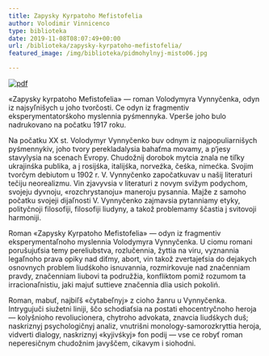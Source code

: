 ```yaml
---
title: Zapysky Kyrpatoho Mefistofelia
author: Volodimir Vinnicenco
type: biblioteka
date: 2019-11-08T08:07:49+00:00
url: /biblioteka/zapysky-kyrpatoho-mefistofelia/
featured_image: /img/biblioteka/pidmohylnyj-misto06.jpg

---
```

<a href="https://drive.google.com/file/d/1dOu8dudfPvJuYWnzHS6oKMsNleESJ98x/view" target="_blank"><img src="/img/biblioteka/pdf-icon.png" alt="pdf"/></a>

«Zapysky kyrpatoho Mefistofelia» — roman Volodymyra Vynnyčenka, odyn iz najsyľnišych u joho tvorčosti. Ce odyn iz fragmentiv eksperymentatorśkoho myslennia pyśmennyka. Vperše joho bulo nadrukovano na počatku 1917 roku.

Na počatku XX st. Volodymyr Vynnyčenko buv odnym iz najpopuliarnišych pyśmennykiv, joho tvory perekladalysia bahaťma movamy, a p‘jesy stavylysia na scenach Evropy. Chudožnij dorobok mytcia znala ne tiľky ukrajinśka publika, a j rosijśka, italijśka, norveźka, čeśka, nimećka. Svojim tvorčym debiutom u 1902 r. V. Vynnyčenko započatkuvav u našij literaturi tečiju neorealizmu. Vin zjavyvsia v literaturi z novym svižym podychom, svojeju dyvnoju, «rozchrystanoju» maneroju pysannia. Majže z samoho počatku svojeji dijaľnosti V. Vynnyčenko zajmavsia pytanniamy etyky, polityčnoji filosofiji, filosofiji liudyny, a takož problemamy ščastia j svitovoji harmoniji.

Roman «Zapysky Kyrpatoho Mefistofelia» ― odyn iz fragmentiv eksperymentaľnoho myslennia Volodymyra Vynnyčenka. U ciomu romani porušujuťsia temy pereliubstva, rozlučennia, žyttia na viru, vyznannia legaľnoho prava opiky nad diťmy, abort, vin takož zvertajeťsia do dejakych osnovnych problem liudśkoho isnuvannia, rozmirkovuje nad značenniam pravdy, značenniam liubovi ta podružžia, konfliktom pomiž rozumom ta irracìonaľnistiu, jaki majuť suttieve značennia dlia usich pokoliń.

Roman, mabuť, najbiľš «čytabeľnyj» z cioho žanru u Vynnyčenka. Intrygujuči siužetni liniji, ščo schodiaťsia na postati ehocentryčnoho heroja ― kolyšnioho revoliucìonera, chytroho advokata, znavcia liudśkych duš; naskriznyj psychologičnyj analiz, vnutrišni monology-samorozkryttia heroja, vidverti dìalogy, naskriznyj «kyjivśkyj» fon podij ― vse ce robyť roman neperesičnym chudožnim javyščem, cikavym i siohodni.